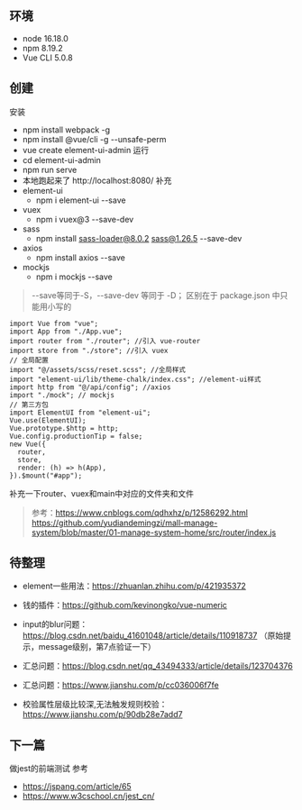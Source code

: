 ## 环境
- node 16.18.0
- npm 8.19.2
- Vue CLI 5.0.8

## 创建
安装
- npm install webpack -g
- npm install @vue/cli -g --unsafe-perm
- vue create element-ui-admin
运行
- cd element-ui-admin
- npm run serve
- 本地跑起来了 http://localhost:8080/
补充
- element-ui
    - npm i element-ui --save
- vuex
    - npm i vuex@3 --save-dev
- sass
    - npm install sass-loader@8.0.2 sass@1.26.5  --save-dev
- axios
    - npm install axios --save
- mockjs
    - npm i mockjs --save

> --save等同于-S，--save-dev 等同于 -D； 区别在于 package.json 中只能用小写的

```
import Vue from "vue";
import App from "./App.vue";
import router from "./router"; //引入 vue-router
import store from "./store"; //引入 vuex
// 全局配置
import "@/assets/scss/reset.scss"; //全局样式
import "element-ui/lib/theme-chalk/index.css"; //element-ui样式
import http from "@/api/config"; //axios
import "./mock"; // mockjs
// 第三方包
import ElementUI from "element-ui";
Vue.use(ElementUI);
Vue.prototype.$http = http;
Vue.config.productionTip = false;
new Vue({
  router,
  store,
  render: (h) => h(App),
}).$mount("#app");
```
补充一下router、vuex和main中对应的文件夹和文件
> 参考：https://www.cnblogs.com/qdhxhz/p/12586292.html https://github.com/yudiandemingzi/mall-manage-system/blob/master/01-manage-system-home/src/router/index.js

## 待整理
- element一些用法：https://zhuanlan.zhihu.com/p/421935372
- 钱的插件：https://github.com/kevinongko/vue-numeric

- input的blur问题：https://blog.csdn.net/baidu_41601048/article/details/110918737 （原始提示，message级别，第7点验证一下）
- 汇总问题：https://blog.csdn.net/qq_43494333/article/details/123704376
- 汇总问题：https://www.jianshu.com/p/cc036006f7fe
- 校验属性层级比较深,无法触发规则校验：https://www.jianshu.com/p/90db28e7add7

## 下一篇
做jest的前端测试
参考
- https://jspang.com/article/65
- https://www.w3cschool.cn/jest_cn/